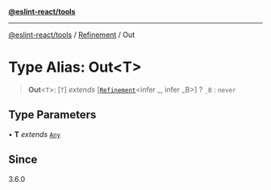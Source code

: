 [**@eslint-react/tools**](../../../README.md)

***

[@eslint-react/tools](../../../README.md) / [Refinement](../README.md) / Out

# Type Alias: Out\<T\>

> **Out**\<`T`\>: [`T`] *extends* [[`Refinement`](../../../interfaces/Refinement.md)\<infer \_, infer \_B\>] ? `_B` : `never`

## Type Parameters

• **T** *extends* [`Any`](Any.md)

## Since

3.6.0
